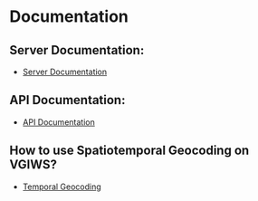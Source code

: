 # Documentation


## Server Documentation:

- [Server Documentation](server/README.md)


## API Documentation:

- [API Documentation](api/README.md)


## How to use Spatiotemporal Geocoding on VGIWS?

- [Temporal Geocoding](miscellaneous/spatiotemporal_geocoding.md)